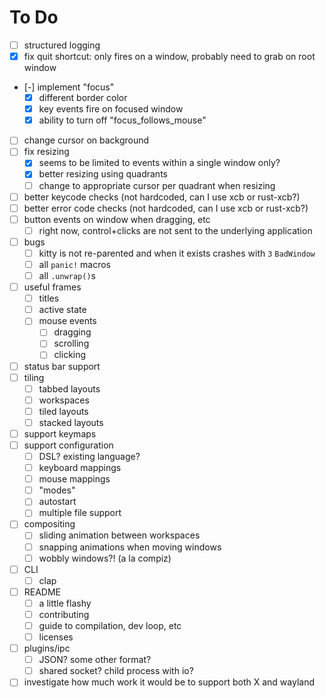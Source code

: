 # To Do

- [ ] structured logging
- [x] fix quit shortcut: only fires on a window, probably need to grab on root window
- [-] implement "focus"
  - [x] different border color
  - [x] key events fire on focused window
  - [x] ability to turn off "focus_follows_mouse"
- [ ] change cursor on background
- [ ] fix resizing
  - [x] seems to be limited to events within a single window only?
  - [x] better resizing using quadrants
  - [ ] change to appropriate cursor per quadrant when resizing
- [ ] better keycode checks (not hardcoded, can I use xcb or rust-xcb?)
- [ ] better error code checks (not hardcoded, can I use xcb or rust-xcb?)
- [ ] button events on window when dragging, etc
  - [ ] right now, control+clicks are not sent to the underlying application
- [ ] bugs
  - [ ] kitty is not re-parented and when it exists crashes with `3` `BadWindow`
  - [ ] all `panic!` macros
  - [ ] all `.unwrap()`s
- [ ] useful frames
  - [ ] titles
  - [ ] active state
  - [ ] mouse events
    - [ ] dragging
    - [ ] scrolling
    - [ ] clicking
- [ ] status bar support
- [ ] tiling
  - [ ] tabbed layouts
  - [ ] workspaces
  - [ ] tiled layouts
  - [ ] stacked layouts
- [ ] support keymaps
- [ ] support configuration
  - [ ] DSL? existing language?
  - [ ] keyboard mappings
  - [ ] mouse mappings
  - [ ] "modes"
  - [ ] autostart
  - [ ] multiple file support
- [ ] compositing
  - [ ] sliding animation between workspaces
  - [ ] snapping animations when moving windows
  - [ ] wobbly windows?! (a la compiz)
- [ ] CLI
  - [ ] clap
- [ ] README
  - [ ] a little flashy
  - [ ] contributing
  - [ ] guide to compilation, dev loop, etc
  - [ ] licenses
- [ ] plugins/ipc
  - [ ] JSON? some other format?
  - [ ] shared socket? child process with io?
- [ ] investigate how much work it would be to support both X and wayland
